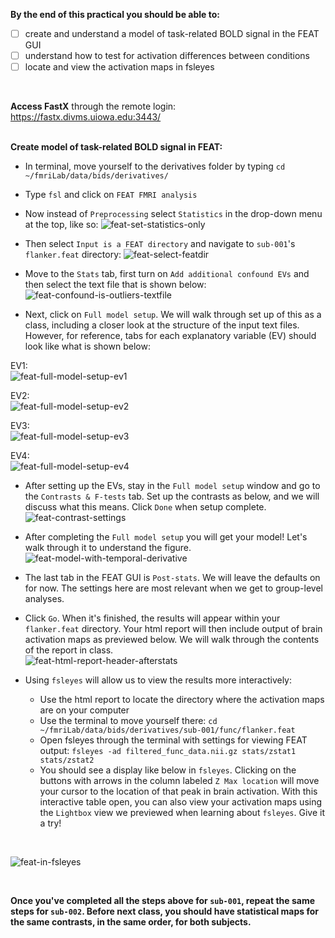 **By the end of this practical you should be able to:** <br/>
* [ ] create and understand a model of task-related BOLD signal in the FEAT GUI <br/>
* [ ] understand how to test for activation differences between conditions <br/>
* [ ] locate and view the activation maps in fsleyes <br/>
<br/>

**Access FastX** through the remote login: <br>
https://fastx.divms.uiowa.edu:3443/  <br/>
<br/>

**Create model of task-related BOLD signal in FEAT:** <br/>
*  In terminal, move yourself to the derivatives folder by typing `cd ~/fmriLab/data/bids/derivatives/`
*  Type `fsl` and click on `FEAT FMRI analysis`
*  Now instead of `Preprocessing` select `Statistics` in the drop-down menu at the top, like so: 
![feat-set-statistics-only](images/single-subject_feat-set-statistics-only.png)

*  Then select `Input is a FEAT directory` and navigate to `sub-001`'s `flanker.feat` directory: 
![feat-select-featdir](images/single-subject_feat-select-featdir.png)

*  Move to the `Stats` tab, first turn on `Add additional confound EVs` and then select the text file that is shown below: <br/>
![feat-confound-is-outliers-textfile](images/single-subject_feat-confound-is-outliers-textfile.png)

*  Next, click on `Full model setup`. We will walk through set up of this as a class, including a closer look at the structure of the input text files. However, for reference, tabs for each explanatory variable (EV) should look like what is shown below: <br/>

EV1: <br/>
![feat-full-model-setup-ev1](images/single-subject_feat-full-model-setup-ev1.png) <br/>

EV2: <br/>
![feat-full-model-setup-ev2](images/single-subject_feat-full-model-setup-ev2.png) <br/>

EV3: <br/>
![feat-full-model-setup-ev3](images/single-subject_feat-full-model-setup-ev3.png) <br/>

EV4: <br/>
![feat-full-model-setup-ev4](images/single-subject_feat-full-model-setup-ev4.png) <br/>

*  After setting up the EVs, stay in the `Full model setup` window and go to the `Contrasts & F-tests` tab. Set up the contrasts as below, and we will discuss what this means. Click `Done` when setup complete. <br/>
![feat-contrast-settings](images/single-subject_feat-contrast-settings.png)

* After completing the `Full model setup` you will get your model! Let's walk through it to understand the figure. <br/>
![feat-model-with-temporal-derivative](images/single-subject_feat-model-with-temporal-derivative.png)

* The last tab in the FEAT GUI is `Post-stats`. We will leave the defaults on for now. The settings here are most relevant when we get to group-level analyses.

* Click `Go`. When it's finished, the results will appear within your `flanker.feat` directory. Your html report will then include output of brain activation maps as previewed below. We will walk through the contents of the report in class. <br/>
![feat-html-report-header-afterstats](images/single-subject_feat-html-report-header-afterstats.png)

* Using `fsleyes` will allow us to view the results more interactively:
    * Use the html report to locate the directory where the activation maps are on your computer
    * Use the terminal to move yourself there: `cd ~/fmriLab/data/bids/derivatives/sub-001/func/flanker.feat`
    * Open fsleyes through the terminal with settings for viewing FEAT output: `fsleyes -ad filtered_func_data.nii.gz stats/zstat1 stats/zstat2`
    * You should see a display like below in `fsleyes`. Clicking on the buttons with arrows in the column labeled `Z Max location` will move your cursor to the location of that peak in brain activation. With this interactive table open, you can also view your activation maps using the `Lightbox` view we previewed when learning about `fsleyes`. Give it a try!
</br>

![feat-in-fsleyes](images/single-subject_feat-in-fsleyes.png)

</br>

**Once you've completed all the steps above for `sub-001`, repeat the same steps for `sub-002`. Before next class, you should have statistical maps for the same contrasts, in the **same** order, for both subjects.**


